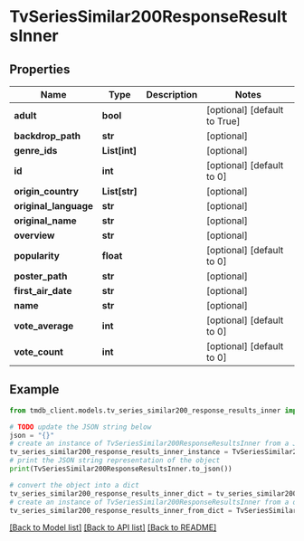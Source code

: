 # TvSeriesSimilar200ResponseResultsInner


## Properties

Name | Type | Description | Notes
------------ | ------------- | ------------- | -------------
**adult** | **bool** |  | [optional] [default to True]
**backdrop_path** | **str** |  | [optional] 
**genre_ids** | **List[int]** |  | [optional] 
**id** | **int** |  | [optional] [default to 0]
**origin_country** | **List[str]** |  | [optional] 
**original_language** | **str** |  | [optional] 
**original_name** | **str** |  | [optional] 
**overview** | **str** |  | [optional] 
**popularity** | **float** |  | [optional] [default to 0]
**poster_path** | **str** |  | [optional] 
**first_air_date** | **str** |  | [optional] 
**name** | **str** |  | [optional] 
**vote_average** | **int** |  | [optional] [default to 0]
**vote_count** | **int** |  | [optional] [default to 0]

## Example

```python
from tmdb_client.models.tv_series_similar200_response_results_inner import TvSeriesSimilar200ResponseResultsInner

# TODO update the JSON string below
json = "{}"
# create an instance of TvSeriesSimilar200ResponseResultsInner from a JSON string
tv_series_similar200_response_results_inner_instance = TvSeriesSimilar200ResponseResultsInner.from_json(json)
# print the JSON string representation of the object
print(TvSeriesSimilar200ResponseResultsInner.to_json())

# convert the object into a dict
tv_series_similar200_response_results_inner_dict = tv_series_similar200_response_results_inner_instance.to_dict()
# create an instance of TvSeriesSimilar200ResponseResultsInner from a dict
tv_series_similar200_response_results_inner_from_dict = TvSeriesSimilar200ResponseResultsInner.from_dict(tv_series_similar200_response_results_inner_dict)
```
[[Back to Model list]](../README.md#documentation-for-models) [[Back to API list]](../README.md#documentation-for-api-endpoints) [[Back to README]](../README.md)


